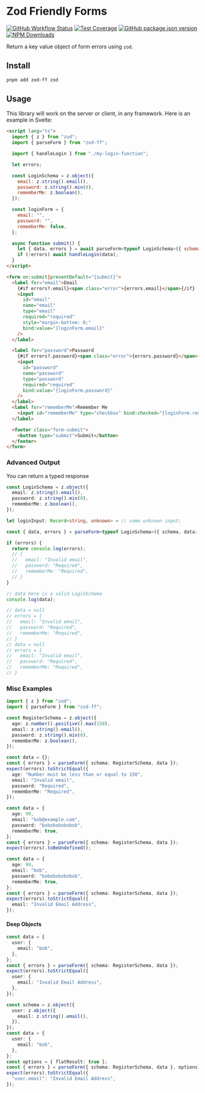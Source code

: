 # Zod Friendly Forms

[![GitHub Workflow Status](https://img.shields.io/github/actions/workflow/status/allmyfutures/zod-friendly-forms/test.yml?branch=main&label=Unit%20Tests&style=flat-square)](https://github.com/allmyfutures/zod-friendly-forms)
[![Test Coverage](https://img.shields.io/codeclimate/coverage/allmyfutures/zod-friendly-forms?style=flat-square)](https://codeclimate.com/github/allmyfutures/zod-friendly-forms/test_coverage)
[![GitHub package.json version](https://img.shields.io/github/package-json/v/allmyfutures/zod-friendly-forms?style=flat-square)](https://github.com/allmyfutures/zod-friendly-forms/releases/latest)
[![NPM Downloads](https://img.shields.io/npm/dt/zod-friendly-forms?label=npm%20downloads&style=flat-square)](https://www.npmjs.com/package/zod-friendly-forms)

Return a key value object of form errors using `zod`.

## Install

```bash
pnpm add zod-ff zod
```

## Usage

This library will work on the server or client, in any framework. Here is an example in Svelte:

```html
<script lang="ts">
  import { z } from "zod";
  import { parseForm } from "zod-ff";

  import { handleLogin } from "./my-login-function";

  let errors;

  const LoginSchema = z.object({
    email: z.string().email(),
    password: z.string().min(8),
    rememberMe: z.boolean(),
  });

  const loginForm = {
    email: "",
    password: "",
    rememberMe: false,
  };

  async function submit() {
    let { data, errors } = await parseForm<typeof LoginSchema>({ schema: LoginSchema, data: loginForm });
    if (!errors) await handleLogin(data);
  }
</script>

<form on:submit|preventDefault="{submit}">
  <label for="email">Email
    {#if errors?.email}<span class="error">{errors.email}</span>{/if}
    <input
      id="email"
      name="email"
      type="email"
      required="required"
      style="margin-bottom: 0;"
      bind:value="{loginForm.email}"
    />
  </label>

  <label for="password">Password
    {#if errors?.password}<span class="error">{errors.password}</span>{/if}
    <input
      id="password"
      name="password"
      type="password"
      required="required"
      bind:value="{loginForm.password}"
    />
  </label>
  <label for="rememberMe">Remember Me
    <input id="rememberMe" type="checkbox" bind:checked="{loginForm.rememberMe}" />
  </label>

  <footer class="form-submit">
    <button type="submit">Submit</button>
  </footer>
</form>
```

### Advanced Output

You can return a typed response 

```ts
const LoginSchema = z.object({
  email: z.string().email(),
  password: z.string().min(8),
  rememberMe: z.boolean(),
});

let loginInput: Record<string, unknown> = // some unknown input;

const { data, errors } = parseForm<typeof LoginSchema>({ schema, data: loginInput });

if (errors) {
  return console.log(errors);
  // {
  //   email: "Invalid email",
  //   password: "Required",
  //   rememberMe: "Required",
  // }
}

// data here is a valid LoginSchema
console.log(data);
```

```ts
// data = null
// errors = {
//   email: "Invalid email",
//   password: "Required",
//   rememberMe: "Required",
// }
// data = null
// errors = {
//   email: "Invalid email",
//   password: "Required",
//   rememberMe: "Required",
// }
```

### Misc Examples

```typescript
import { z } from "zod";
import { parseForm } from "zod-ff";

const RegisterSchema = z.object({
  age: z.number().positive().max(150),
  email: z.string().email(),
  password: z.string().min(8),
  rememberMe: z.boolean(),
});
```

```typescript
const data = {};
const { errors } = parseForm({ schema: RegisterSchema, data });
expect(errors).toStrictEqual({
  age: "Number must be less than or equal to 150",
  email: "Invalid email",
  password: "Required",
  rememberMe: "Required",
});
```

```typescript
const data = {
  age: 99,
  email: "bob@example.com",
  password: "bobobobobobob",
  rememberMe: true,
};
const { errors } = parseForm({ schema: RegisterSchema, data });
expect(errors).toBeUndefined();
```

```typescript
const data = {
  age: 99,
  email: "bob",
  password: "bobobobobobob",
  rememberMe: true,
};
const { errors } = parseForm({ schema: RegisterSchema, data });
expect(errors).toStrictEqual({
  email: "Invalid Email Address",
});
```

#### Deep Objects

```typescript
const data = {
  user: {
    email: "bob",
  },
};
const { errors } = parseForm({ schema: RegisterSchema, data });
expect(errors).toStrictEqual({
  user: {
    email: "Invalid Email Address",
  },
});
```

```typescript
const schema = z.object({
  user: z.object({
    email: z.string().email(),
  }),
});
const data = {
  user: {
    email: "bob",
  },
};
const options = { flatResult: true };
const { errors } = parseForm({ schema: RegisterSchema, data }, options);
expect(errors).toStrictEqual({
  "user.email": "Invalid Email Address",
});
```
